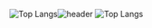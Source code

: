 ![Top Langs](https://github-readme-stats.vercel.app/api/top-langs/?username=DDOngYeop&layout=compact)![header](https://capsule-render.vercel.app/api?type=waving&color=0:0080ff,50:43c8b0&height=300&section=header&text=WELCOM&fontSize=95&fontAlign=50&animate,fadeIn&fontColor=f7e2df)
![Top Langs](https://github-readme-stats.vercel.app/api/top-langs/?username=DDOngYeop&layout=compact)
